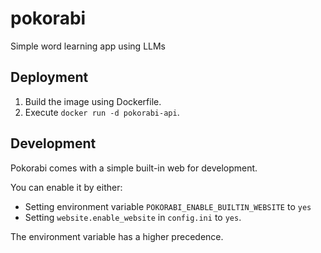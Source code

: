# pokorabi
Simple word learning app using LLMs

## Deployment
1. Build the image using Dockerfile.
2. Execute `docker run -d pokorabi-api`.

## Development
Pokorabi comes with a simple built-in web for development.

You can enable it by either:

- Setting environment variable `POKORABI_ENABLE_BUILTIN_WEBSITE` to `yes`
- Setting `website.enable_website` in `config.ini` to `yes`.

The environment variable has a higher precedence.
